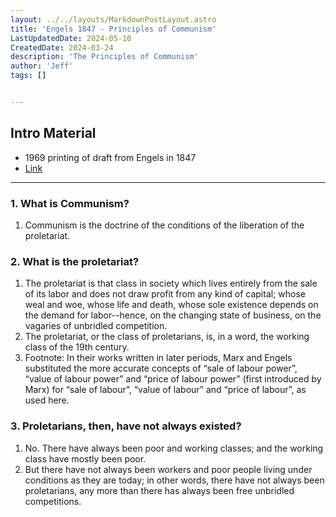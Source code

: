 ```yaml
---
layout: ../../layouts/MarkdownPostLayout.astro
title: 'Engels 1847 - Principles of Communism'
LastUpdatedDate: 2024-05-10
CreatedDate: 2024-03-24
description: 'The Principles of Communism'
author: 'Jeff'
tags: []


---
```


## Intro Material
* 1969 printing of draft from Engels in 1847
* [Link](https://www.marxists.org/archive/marx/works/1847/11/prin-com.htm)


***

### 1. What is Communism?

1. Communism is the doctrine of the conditions of the liberation of the proletariat.

### 2. What is the proletariat?

1. The proletariat is that class in society which lives entirely from the sale of its labor and does not draw profit from any kind of capital; whose weal and woe, whose life and death, whose sole existence depends on the demand for labor--hence, on the changing state of business, on the vagaries of unbridled competition. 
1. The proletariat, or the class of proletarians, is, in a word, the working class of the 19th century.
1. Footnote: In their works written in later periods, Marx and Engels substituted the more accurate concepts of “sale of labour power”, “value of labour power” and “price of labour power” (first introduced by Marx) for “sale of labour”, “value of labour” and “price of labour”, as used here.

### 3. Proletarians, then, have not always existed?

1. No. There have always been poor and working classes; and the working class have mostly been poor. 
1. But there have not always been workers and poor people living under conditions as they are today; in other words, there have not always been proletarians, any more than there has always been free unbridled competitions.
